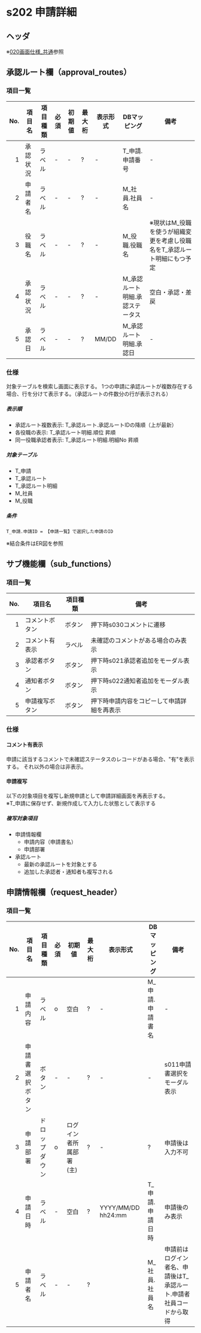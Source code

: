 # s202 申請詳細

## ヘッダ

※[020画面仕様_共通](020画面仕様_共通.md)参照

## 承認ルート欄（approval_routes）

### 項目一覧

|No.|項目名|項目種類|必須|初期値|最大桁|表示形式|DBマッピング|備考|
|--:|---|---|---|---|---|---|---|---|
|1|承認状況|ラベル|-|-|?|-|T_申請.申請番号|-|
|2|申請者名|ラベル|-|-|?|-|M_社員.社員名|-|
|3|役職名|ラベル|-|-|?|-|M_役職.役職名|※現状はM_役職を使うが組織変更を考慮し役職名をT_承認ルート明細にもつ予定|
|4|承認状況|ラベル|-|-|?|-|M_承認ルート明細.承認ステータス|空白・承認・差戻|
|5|承認日|ラベル|-|-|?|MM/DD|M_承認ルート明細.承認日|-|

### 仕様

対象テーブルを検索し画面に表示する。
1つの申請に承認ルートが複数存在する場合、行を分けて表示する。（承認ルートの件数分の行が表示される）

##### 表示順

* 承認ルート複数表示: T_承認ルート.承認ルートIDの降順（上が最新）
* 各役職の表示: T_承認ルート明細.順位 昇順
* 同一役職承認者表示: T_承認ルート明細.明細No 昇順

##### 対象テーブル

* T_申請
* T_承認ルート
* T_承認ルート明細
* M_社員
* M_役職

##### 条件

```
T_申請.申請ID = 【申請一覧】で選択した申請のID
```

※結合条件はER図を参照

## サブ機能欄（sub_functions）

### 項目一覧

|No.|項目名|項目種類|備考|
|--:|---|---|---|
|1|コメントボタン|ボタン|押下時s030コメントに遷移|
|2|コメント有表示|ラベル|未確認のコメントがある場合のみ表示|
|3|承認者ボタン|ボタン|押下時s021承認者追加をモーダル表示|
|4|通知者ボタン|ボタン|押下時s022通知者追加をモーダル表示|
|5|申請複写ボタン|ボタン|押下時申請内容をコピーして申請詳細を再表示|

### 仕様

#### コメント有表示

申請に該当するコメントで未確認ステータスのレコードがある場合、"有"を表示する。
それ以外の場合は非表示。

#### 申請複写

以下の対象項目を複写し新規申請として申請詳細画面を再表示する。<br>
※T_申請に保存せず、新規作成して入力した状態として表示する

##### 複写対象項目

* 申請情報欄
  * 申請内容（申請書名）
  * 申請部署
* 承認ルート
  * 最新の承認ルートを対象とする
  * 追加した承認者・通知者も複写される

## 申請情報欄（request_header）

### 項目一覧

|No.|項目名|項目種類|必須|初期値|最大桁|表示形式|DBマッピング|備考|
|--:|---|---|---|---|---|---|---|---|
|1|申請内容|ラベル|o|空白|?|-|M_申請.申請書名|-|
|2|申請書選択ボタン|ボタン|-|-|?|-|-|s011申請書選択をモーダル表示|
|3|申請部署|ドロップダウン|o|ログイン者所属部署(主)|?|-|?|申請後は入力不可|
|4|申請日時|ラベル|-|空白|?|YYYY/MM/DD hh24:mm|T_申請.申請日時|申請後のみ表示|
|5|申請者名|ラベル|-|-|?||M_社員.社員名|申請前はログイン者名、申請後はT_承認ルート.申請者社員コードから取得|
